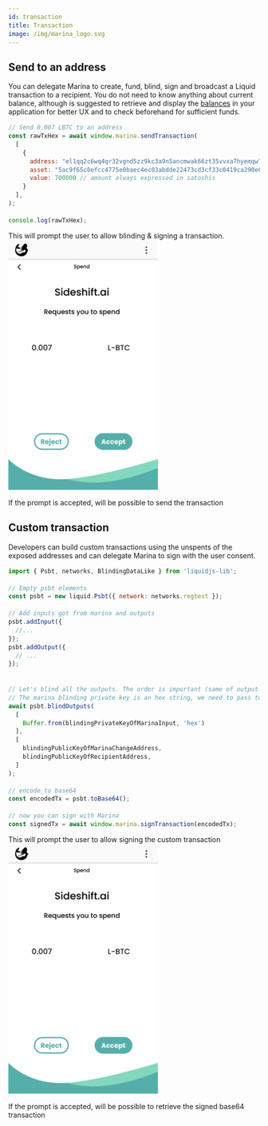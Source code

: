 ```yaml
---
id: transaction
title: Transaction
image: /img/marina_logo.svg
---
```


## Send to an address

You can delegate Marina to create, fund, blind, sign and broadcast a Liquid transaction to a recipient. You do not need to know anything about current balance, although is suggested to retrieve and display the [balances](balances.md) in your application for better UX and to check beforehand for sufficient funds.


```js
// Send 0.007 LBTC to an address
const rawTxHex = await window.marina.sendTransaction(
  [ 
    { 
      address: "el1qq2c6wq4qr32vgnd5zz9kc3a9n5ancmwak66zt35vvxa7hyemqw773mtlp8z0mmwm6y5tfcq53qv5y9rfq83kqfwwquxvepy6g", // the address of the recipient
      asset: "5ac9f65c0efcc4775e0baec4ec03abdde22473cd3cf33c0419ca290e0751b225", // the asset to send
      value: 700000 // amount always expressed in satoshis
    }
  ],
);

console.log(rawTxHex); 
```

This will prompt the user to allow blinding & signing a transaction.
<img src="/img/marina_spend.png" alt="Marina Spend" width="300"/>

If the prompt is accepted, will be possible to send the transaction



## Custom transaction

Developers can build custom transactions using the unspents of the exposed addresses and can delegate Marina to sign with the user consent.



```js
import { Psbt, networks, BlindingDataLike } from 'liquidjs-lib';

// Empty psbt elements
const psbt = new liquid.Psbt({ network: networks.regtest });

// Add inputs got from marina and outputs 
psbt.addInput({
  //...
});
psbt.addOutput({
  // ...
});


// Let's blind all the outputs. The order is important (same of output and some blinding key)
// The marina blinding private key is an hex string, we need to pass to Buffer.
await psbt.blindOutputs(
  [
    Buffer.from(blindingPrivateKeyOfMarinaInput, 'hex')
  ],
  [
    blindingPublicKeyOfMarinaChangeAddress,
    blindingPublicKeyOfRecipientAddress,
  ]
);

// encode to base64
const encodedTx = psbt.toBase64();
        
// now you can sign with Marina
const signedTx = await window.marina.signTransaction(encodedTx);
```


This will prompt the user to allow signing the custom transaction
<img src="/img/marina_spend.png" alt="Marina Spend" width="300"/>

If the prompt is accepted, will be possible to retrieve the signed base64 transaction


